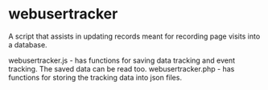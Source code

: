 # webusertracker
A script that assists in updating records meant for recording page visits into a database.

webusertracker.js - has functions for saving data tracking and event tracking. The saved data can be read too.
webusertracker.php - has functions for storing the tracking data into json files.
